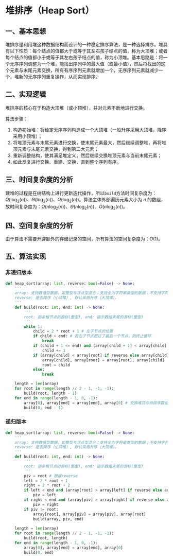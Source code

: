 # 堆排序（Heap Sort）

## 一、基本思想

堆排序是利用堆这种数据结构而设计的一种稳定排序算法，是一种选择排序。堆具有以下性质：每个结点的值都大于或等于其左右孩子结点的值，称为大顶堆；或者每个结点的值都小于或等于其左右孩子结点的值，称为小顶堆。基本思路是：将一个无序序列调整为一个堆，能找出序列中的最大值（或最小值），然后将找出的这个元素与末尾元素交换，所有有序序列元素就增加一个，无序序列元素就减少一个，堆新的无序序列重复操作，从而实现排序。

## 二、实现逻辑

堆排序的核心在于构造大顶堆（或小顶堆），并对元素不断地进行交换。

算法步骤：
1. 构造初始堆：将给定无序序列构造成一个大顶堆（一般升序采用大顶堆，降序采用小顶堆）；
2. 将堆顶元素与末尾元素进行交换，使末尾元素最大，然后继续调整堆，再将堆顶元素与末尾元素交换，得到第二大元素；
3. 重新调整结构，使其满足堆定义，然后继续交换堆顶元素与当前末尾元素；
4. 如此反复进行交换、重建、交换，直到整个序列有序。

## 三、时间复杂度的分析

建堆的过程是在树结构上进行更新迭代操作，所以`build`方法时间复杂度为：$\Omega(\log_2(n))$、$\Theta(\log_2(n))$、$O(\log_2(n))$。算法主体外部遍历元素大小为 $n$ 的数组，故时间复杂度为：$\Omega(n\log_2(n))$、$\Theta(n\log_2(n))$、$O(n\log_2(n))$。

## 四、空间复杂度的分析

由于算法不需要开辟额外的存储记录的空间，所有算法的空间复杂度为：$O(1)$。

## 五、算法实现

### 非递归版本

```python
def heap_sort(array: list, reverse: bool=False) -> None:
    '''
    array: 支持数值型数据，如整型与浮点型混合；支持全为字符串类型的数据；不支持字符串型与数值型混合。
    reverse: 是否降序（小顶堆）, 默认采用升序（大顶堆）。
    '''
    def build(root: int, end: int) -> None:
        '''
        root: 指示根节点的游标(整型), end: 指示数组末尾的游标(整型)
        '''
        while 1:
            child = 2 * root + 1 # 左子节点的位置
            if child > end: # 若左子节点超过了最后一个节点，则终止循环
                break
            if (child + 1 <= end) and (array[child + 1] < array[child] if reverse else array[child + 1] > array[child]): # 若右子节点在最后一个节点之前，并且右子节点比左子节点大，则我们的孩子指针移到右子节点上
                child += 1
            if (array[child] < array[root] if reverse else array[child] > array[root]): # 若最大的孩子节点大于根节点，则交换两者顺序，并且将根节点指针，移到这个孩子节点上
                array[child], array[root] = array[root], array[child]
                root = child
            else:
                break

    length = len(array)
    for root in range(length // 2 - 1, -1, -1):
        build(root, length - 1)
    for end in range(length - 1, 0, -1):
        array[0], array[end] = array[end], array[0] # 交换堆顶与待排序数组末尾位置
        build(0, end - 1)
```

### 递归版本

```python
def heap_sort(array: list, reverse: bool=False) -> None:
    '''
    array: 支持数值型数据，如整型与浮点型混合；支持全为字符串类型的数据；不支持字符串型与数值型混合。
    reverse: 是否降序（小顶堆）, 默认采用升序（大顶堆）。
    '''
    def build(root: int, end: int) -> None:
        '''
        root: 指示根节点的游标(整型), end: 指示数组末尾的游标(整型)
        '''
        piv = root # 根据reverse
        left = 2 * root + 1
        right = 2 * root + 2
        if left < end and (array[root] > array[left] if reverse else array[root] < array[left]):
            piv = left
        if right < end and (array[piv] > array[right] if reverse else array[piv] < array[right]):
            piv = right
        if piv != root:
            array[root], array[piv] = array[piv], array[root]
            build(array, piv, end)
    
    length = len(array)
    for root in range(length // 2 - 1, -1, -1):
        build(root, length)
    for end in range(length - 1, 0, -1):
        array[0], array[end] = array[end], array[0]
        build(0, end)
```